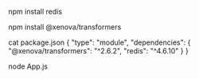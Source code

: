



npm install redis

npm install @xenova/transformers


cat package.json 
{
  "type": "module",
  "dependencies": {
    "@xenova/transformers": "^2.6.2",
    "redis": "^4.6.10"
  }
}


node App.js